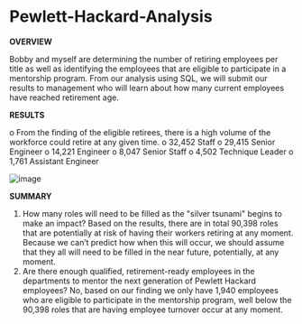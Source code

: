 # Pewlett-Hackard-Analysis

**OVERVIEW**

Bobby and myself are determining the number of retiring employees per title as well as identifying the employees that are eligible to participate in a mentorship program. From our analysis using SQL, we will submit our results to management who will learn about how many current employees have reached retirement age.

**RESULTS**

o	From the finding of the eligible retirees, there is a high volume of the workforce could retire at any given time.
o	32,452 Staff
o	29,415 Senior Engineer
o	14,221 Engineer
o	8,047 Senior Staff
o	4,502 Technique Leader
o	1,761 Assistant Engineer

![image](https://user-images.githubusercontent.com/91284661/141700554-5e6ece35-f23f-4bd7-bbb4-bfd14e233591.png)

**SUMMARY**

1) How many roles will need to be filled as the "silver tsunami" begins to make an impact?
Based on the results, there are in total 90,398 roles that are potentially at risk of having their workers retiring at any moment. Because we can’t predict how when this will occur, we should assume that they all will need to be filled in the near future, potentially, at any moment.
2) Are there enough qualified, retirement-ready employees in the departments to mentor the next generation of Pewlett Hackard employees?
No, based on our finding we only have 1,940 employees who are eligible to participate in the mentorship program, well below the 90,398 roles that are having employee turnover occur at any moment.
